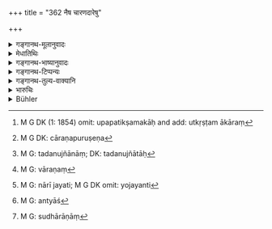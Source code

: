 +++
title = "362 नैष चारणदारेषु"

+++

<details><summary>गङ्गानथ-मूलानुवादः</summary>

This rule does not apply to the case of the wives of dancers and singers, or of those who make a living of themselves; for these men secretly bring their women into contact (with other men), and tempt them on.—(362)
</details>

<details><summary>मेधातिथिः</summary>

यः संभाषणप्रतिषेध उपकारक्रियाप्रतिषेधश् च नैष **चारणदारेषु** स्यात् । **चारणा** नटगायनाद्याः प्रेक्षणकारिणः । तथा **आत्मोपजीविषु** वेषेण जीवत्सु ये दाराः । अथ वात्मजायैव "अर्धो ह वा एष आत्मा" (श्ब् ५.२.१.१०) इति तां य उपजीवन्ति उपपतिक्षमकाः[^२३६] । **सज्जयन्ति** संश्लेषयन्ति ते चारणः परपुरुषेण[^२३७] । **निगूढाः** प्रछन्नम्, आपणभूमौ न तिष्ठन्ते । गृहवेषत्वाद् एव ताः प्रसिद्धवेश्याभ्यो भिद्यन्ते । **चारयन्ति** **च** ता मैथुनं प्रवर्तयन्ति नेत्रभ्रूविलासपरिहासादिभिः पुरुषान् आकर्षयन्ति । तदनुज्ञानं[^२३८] सज्जनम्, चारणं[^२३९] संप्रयोग एव । अथ वा स्वा नारीः सज्जयन्ति योजयन्ति,[^२४०] अन्याश्[^२४१] च स्त्रीभिश् **चारयन्ति** प्रवर्तयन्ति वेश्यात्वं कुट्टिनीत्वं च स्वधाराणां[^२४२] कारयन्तीत्य् अर्थः ॥ ८.३६२ ॥


[^२४२]:
     M G: sudhārāṇāṃ


[^२४१]:
     M G: antyāś


[^२४०]:
     M G: nārī jayati; M G DK omit: yojayanti


[^२३९]:
     M G: vāraṇaṃ


[^२३८]:
     M G: tadanujñānāṃ; DK: tadanujñātāḥ


[^२३७]:
     M G DK: cāraṇapuruṣeṇa


[^२३६]:
     M G DK (1: 1854) omit: upapatikṣamakāḥ and add: utkṛṣṭam ākāraṃ
</details>

<details><summary>गङ्गानथ-भाष्यानुवादः</summary>

The aforesaid prohibition regarding conversing with women does not apply to the case of ‘*wives of dancers and singers*’;—the term ‘*cāraṇa*’ standing for dancers, singers and other actors.

So also in the case of those ‘*who make a living of themselves*,’—*i.e*., those wives who live upon their own beauty;—the term ‘*jīviṣu*’ qualifying the masculine noun ‘*dārāḥ*’ (wives). Or ‘themselves’ may stand for ‘wives,’—the wife being half the self of the man; and the term stands for *those who live upon their wives*;—*i.e., those who condone the presence of paramours for their wives*.

‘*Bring into contact*,’—unite their wives with other men.

‘*Secretly*,’—*i.e*., not in the open market-place. These women differ from public prostitutes in this that they carry on their intrigues within their own homes.

‘*Tempt them on*,’—eg g them on to actual sexual intercourse; enticing the men by means of glances and jokes.

‘*Bringing into contact*’ implies *connivance*, while ‘*tempting*’ implies leading on to the actual act.

Or, the meaning may be that ‘they bring into contact, unite, their own wives, and seduce, through their wives, the wives of other men’; *i.e., they* make their wives act as prostitutes as well as go-betweens.—(362)
</details>

<details><summary>गङ्गानथ-टिप्पन्यः</summary>

This verse is quoted in *Vivādaratnākara* (p. 387), which adds the
following notes:—In the case of the wives of *Cāraṇas* and other people
of that class, and also in that of the wives of those who make a living
by ‘their own’ (wife’s beauty),—the aforesaid rule prohibiting
conversation, or that prescribing the punishment for conversing, does
not apply,—because it is the business of these people to help their
wives to come in contact with other men, and themselves to bring about
their intercourse in secret.’

It is quoted in *Mitākṣarā* (2.285), where *Bālambhaṭṭī* has the
following notes:—‘The said rule is not applicable to cases where
conversation is held with the wives of actors, singers and people of
that class who make a living by the beauty of their own (wives), *i.e*.,
those who permit other men to have intercourse with their *wives*,—the
wife being called ‘*ātman*,’ in accordance with the dictum that ‘the
wife and son of a man are his very *self*,’—‘for the purpose of making
money, and help their wives to meet other men, and even connive
secretly—showing as if they did not see it—at other men coming to their
wives.’

It is quoted in *Vivādacintāmaṇi* (p. 174), which has the following
notes:—‘*Cāraṇa*,’ dancer,—‘*ātmopajīvin*’ is the professional actor,
who makes a living by his ‘*ātman*,’ *i.e*., his *wife*,—these two
clashes of men deck up their wives for the purpose of entrapping young
men, and hence conversation with their wives is not to be penalised,
though intercourse with these also is to be punished;—and in
*Vīramitrodaya* (Vyavahāra, 156a).
</details>

<details><summary>गङ्गानथ-तुल्य-वाक्यानि</summary>

**(verses 8.362-363)  
**

*Baudhāyana* (2.4.3).—‘Corporal punishment shall not be inflicted for
adultery with the wives of minstrels and play-actors; for their husbands
themselves either actually lead them to other men, or concealed at home,
permit them to hold culpable intercourse.’

*Yājñavalkya* (2.293).—‘For approaching a female ascetic, the fine is
twenty-four *Paṇas*.’
</details>

<details><summary>भारुचिः</summary>

संभाषणानुज्ञानं चैवैतत्, नोपगमनस्य । यतो ऽत्र राजदण्डाभावमात्रम्, न त्व् अत्यन्तम् अदृष्टदोषाभावः । यतः ईषद्दोषस् तूपगन्तुः स्याद् इति । यतः नायं पूर्वप्रतिषेधविषयः । यस्माद् अपरैषा वेशजातिः । एवं च कारणाद् ऋते ऽप्य् आभिः सह संभाषमाणे न संग्रहणं प्राप्नुयात् ॥ ८.३६१ ॥
</details>

<details><summary>Bühler</summary>

362	This rule does not apply to the wives of actors and singers, nor (of) those who live on (the intrigues of) their own (wives); for such men send their wives (to others) or, concealing themselves, allow them to hold criminal intercourse.
</details>
